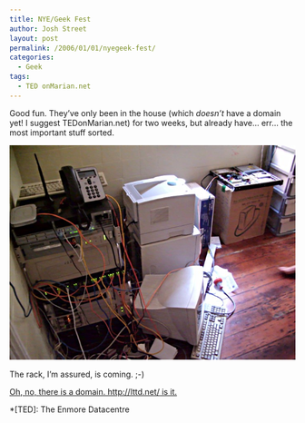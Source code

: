 ```yaml
---
title: NYE/Geek Fest
author: Josh Street
layout: post
permalink: /2006/01/01/nyegeek-fest/
categories:
  - Geek
tags:
  - TED onMarian.net
---
```

Good fun. They&#8217;ve only been in the house (which *doesn&#8217;t* have a domain yet! I suggest TEDonMarian.net) for two weeks, but already have&#8230; err&#8230; the most important stuff sorted.

![Haphazardly stacked rack-mount gear (not yet in a rack)][1]

The rack, I&#8217;m assured, is coming. ;-)

<ins datetime="2006-01-01T10:01:07+00:00">Oh, no, <a href="http://www.bluetrait.com/archive/2006/01/01/house-domain/">there is a domain</a>. <a href="http://lttd.net/">http://lttd.net/</a> is it.</ins>

 *[TED]: The Enmore Datacentre

 [1]: /blog/wp-content/2006/01/geekout.jpg